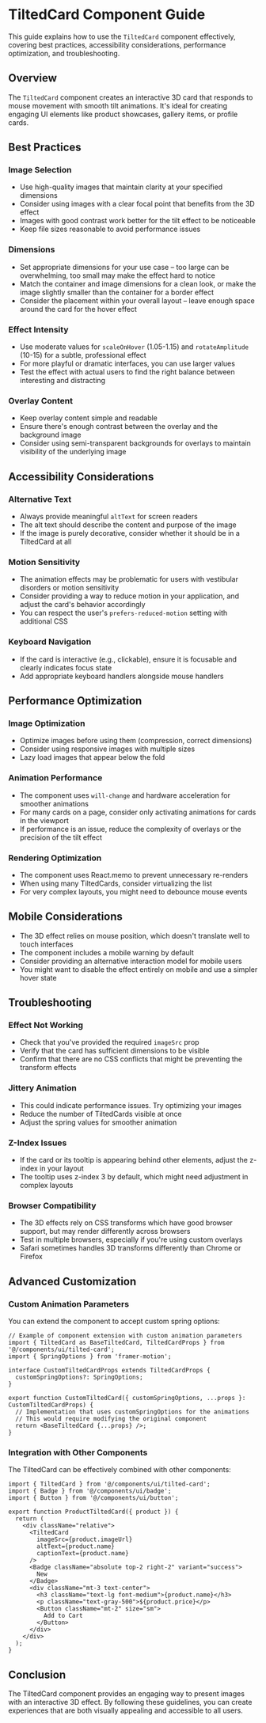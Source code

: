 # TiltedCard Component Guide

This guide explains how to use the `TiltedCard` component effectively, covering best practices, accessibility considerations, performance optimization, and troubleshooting.

## Overview

The `TiltedCard` component creates an interactive 3D card that responds to mouse movement with smooth tilt animations. It's ideal for creating engaging UI elements like product showcases, gallery items, or profile cards.

## Best Practices

### Image Selection

- Use high-quality images that maintain clarity at your specified dimensions
- Consider using images with a clear focal point that benefits from the 3D effect
- Images with good contrast work better for the tilt effect to be noticeable
- Keep file sizes reasonable to avoid performance issues

### Dimensions

- Set appropriate dimensions for your use case – too large can be overwhelming, too small may make the effect hard to notice
- Match the container and image dimensions for a clean look, or make the image slightly smaller than the container for a border effect
- Consider the placement within your overall layout – leave enough space around the card for the hover effect

### Effect Intensity

- Use moderate values for `scaleOnHover` (1.05-1.15) and `rotateAmplitude` (10-15) for a subtle, professional effect
- For more playful or dramatic interfaces, you can use larger values
- Test the effect with actual users to find the right balance between interesting and distracting

### Overlay Content

- Keep overlay content simple and readable
- Ensure there's enough contrast between the overlay and the background image
- Consider using semi-transparent backgrounds for overlays to maintain visibility of the underlying image

## Accessibility Considerations

### Alternative Text

- Always provide meaningful `altText` for screen readers
- The alt text should describe the content and purpose of the image
- If the image is purely decorative, consider whether it should be in a TiltedCard at all

### Motion Sensitivity

- The animation effects may be problematic for users with vestibular disorders or motion sensitivity
- Consider providing a way to reduce motion in your application, and adjust the card's behavior accordingly
- You can respect the user's `prefers-reduced-motion` setting with additional CSS

### Keyboard Navigation

- If the card is interactive (e.g., clickable), ensure it is focusable and clearly indicates focus state
- Add appropriate keyboard handlers alongside mouse handlers

## Performance Optimization

### Image Optimization

- Optimize images before using them (compression, correct dimensions)
- Consider using responsive images with multiple sizes
- Lazy load images that appear below the fold

### Animation Performance

- The component uses `will-change` and hardware acceleration for smoother animations
- For many cards on a page, consider only activating animations for cards in the viewport
- If performance is an issue, reduce the complexity of overlays or the precision of the tilt effect

### Rendering Optimization

- The component uses React.memo to prevent unnecessary re-renders
- When using many TiltedCards, consider virtualizing the list
- For very complex layouts, you might need to debounce mouse events

## Mobile Considerations

- The 3D effect relies on mouse position, which doesn't translate well to touch interfaces
- The component includes a mobile warning by default
- Consider providing an alternative interaction model for mobile users
- You might want to disable the effect entirely on mobile and use a simpler hover state

## Troubleshooting

### Effect Not Working

- Check that you've provided the required `imageSrc` prop
- Verify that the card has sufficient dimensions to be visible
- Confirm that there are no CSS conflicts that might be preventing the transform effects

### Jittery Animation

- This could indicate performance issues. Try optimizing your images
- Reduce the number of TiltedCards visible at once
- Adjust the spring values for smoother animation

### Z-Index Issues

- If the card or its tooltip is appearing behind other elements, adjust the z-index in your layout
- The tooltip uses z-index 3 by default, which might need adjustment in complex layouts

### Browser Compatibility

- The 3D effects rely on CSS transforms which have good browser support, but may render differently across browsers
- Test in multiple browsers, especially if you're using custom overlays
- Safari sometimes handles 3D transforms differently than Chrome or Firefox

## Advanced Customization

### Custom Animation Parameters

You can extend the component to accept custom spring options:

```tsx
// Example of component extension with custom animation parameters
import { TiltedCard as BaseTiltedCard, TiltedCardProps } from '@/components/ui/tilted-card';
import { SpringOptions } from 'framer-motion';

interface CustomTiltedCardProps extends TiltedCardProps {
  customSpringOptions?: SpringOptions;
}

export function CustomTiltedCard({ customSpringOptions, ...props }: CustomTiltedCardProps) {
  // Implementation that uses customSpringOptions for the animations
  // This would require modifying the original component
  return <BaseTiltedCard {...props} />;
}
```

### Integration with Other Components

The TiltedCard can be effectively combined with other components:

```tsx
import { TiltedCard } from '@/components/ui/tilted-card';
import { Badge } from '@/components/ui/badge';
import { Button } from '@/components/ui/button';

export function ProductTiltedCard({ product }) {
  return (
    <div className="relative">
      <TiltedCard
        imageSrc={product.imageUrl}
        altText={product.name}
        captionText={product.name}
      />
      <Badge className="absolute top-2 right-2" variant="success">
        New
      </Badge>
      <div className="mt-3 text-center">
        <h3 className="text-lg font-medium">{product.name}</h3>
        <p className="text-gray-500">${product.price}</p>
        <Button className="mt-2" size="sm">
          Add to Cart
        </Button>
      </div>
    </div>
  );
}
```

## Conclusion

The TiltedCard component provides an engaging way to present images with an interactive 3D effect. By following these guidelines, you can create experiences that are both visually appealing and accessible to all users.
